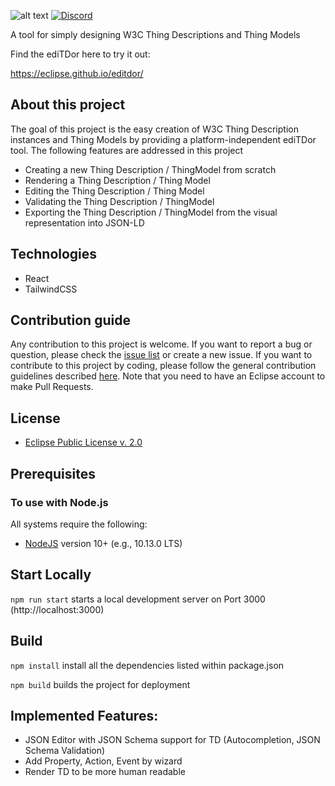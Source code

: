 ![alt text](https://github.com/eclipse/editdor/blob/master/logo/1585_ediTDor_logo.png "ediTDor logo")
[![Discord](https://img.shields.io/badge/Discord-7289DA?logo=discord&logoColor=white&label=ediTDor)](https://discord.gg/57NsMQxAcu)

A tool for simply designing W3C Thing Descriptions and Thing Models

Find the ediTDor here to try it out: 

https://eclipse.github.io/editdor/

## About this project

The goal of this project is the easy creation of W3C Thing Description instances and Thing Models by providing a platform-independent ediTDor tool. The following features are addressed in this project

- Creating a new Thing Description / ThingModel from scratch
- Rendering a Thing Description / Thing Model
- Editing the Thing Description / Thing Model
- Validating the Thing Description / ThingModel
- Exporting the Thing Description / ThingModel from the visual representation into JSON-LD

## Technologies
- React
- TailwindCSS

## Contribution guide
Any contribution to this project is welcome. If you want to report a bug or question, please check the [issue list](https://github.com/eclipse/editdor/issues) or create a new issue. If you want to contribute to this project by coding, please follow the general contribution guidelines described [here](https://github.com/firstcontributions/first-contributions/blob/master/README.md). Note that you need to have an Eclipse account to make Pull Requests.

## License
* [Eclipse Public License v. 2.0](http://www.eclipse.org/legal/epl-2.0)
  
## Prerequisites
### To use with Node.js
All systems require the following:

* [NodeJS](https://nodejs.org/) version 10+ (e.g., 10.13.0 LTS)

## Start Locally
`npm run start` starts a local development server on Port 3000 (http://localhost:3000)

## Build
`npm install` install all the dependencies listed within package.json

`npm build` builds the project for deployment

## Implemented Features: 
* JSON Editor with JSON Schema support for TD (Autocompletion, JSON Schema Validation)
* Add Property, Action, Event by wizard
* Render TD to be more human readable
